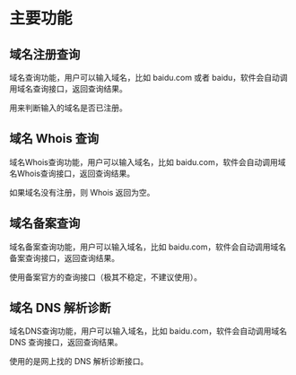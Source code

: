 # 主要功能

## 域名注册查询

域名查询功能，用户可以输入域名，比如 baidu.com 或者 baidu，软件会自动调用域名查询接口，返回查询结果。

用来判断输入的域名是否已注册。

## 域名 Whois 查询

域名Whois查询功能，用户可以输入域名，比如 baidu.com，软件会自动调用域名Whois查询接口，返回查询结果。

如果域名没有注册，则 Whois 返回为空。

## 域名备案查询

域名备案查询功能，用户可以输入域名，比如 baidu.com，软件会自动调用域名备案查询接口，返回查询结果。

使用备案官方的查询接口（极其不稳定，不建议使用）。

## 域名 DNS 解析诊断

域名DNS查询功能，用户可以输入域名，比如 baidu.com，软件会自动调用域名 DNS 查询接口，返回查询结果。

使用的是网上找的 DNS 解析诊断接口。
